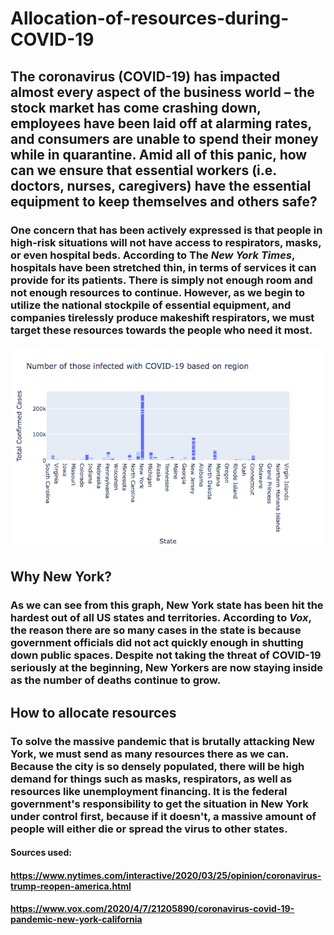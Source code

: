 # Allocation-of-resources-during-COVID-19
## The coronavirus (COVID-19) has impacted almost every aspect of the business world – the stock market has come crashing down, employees have been laid off at alarming rates, and consumers are unable to spend their money while in quarantine. Amid all of this panic, how can we ensure that essential workers (i.e. doctors, nurses, caregivers) have the essential equipment to keep themselves and others safe?
### One concern that has been actively expressed is that people in high-risk situations will not have access to respirators, masks, or even hospital beds. According to The _New York Times_, hospitals have been stretched thin, in terms of services it can provide for its patients. There is simply not enough room and not enough resources to continue. However, as we begin to utilize the national stockpile of essential equipment, and companies tirelessly produce makeshift respirators, we must target these resources towards the people who need it most.
![](https://github.com/katherinewilner/Allocation-of-resources-during-COVID-19/blob/master/Unknown-3.png)
## Why New York?
### As we can see from this graph, New York state has been hit the hardest out of all US states and territories. According to _Vox_, the reason there are so many cases in the state is because government officials did not act quickly enough in shutting down public spaces. Despite not taking the threat of COVID-19 seriously at the beginning, New Yorkers are now staying inside as the number of deaths continue to grow.

## How to allocate resources
### To solve the massive pandemic that is brutally attacking New York, we must send as many resources there as we can. Because the city is so densely populated, there will be high demand for things such as masks, respirators, as well as resources like unemployment financing. It is the federal government's responsibility to get the situation in New York under control first, because if it doesn't, a massive amount of people will either die or spread the virus to other states.


#### Sources used:


#### https://www.nytimes.com/interactive/2020/03/25/opinion/coronavirus-trump-reopen-america.html
#### https://www.vox.com/2020/4/7/21205890/coronavirus-covid-19-pandemic-new-york-california

